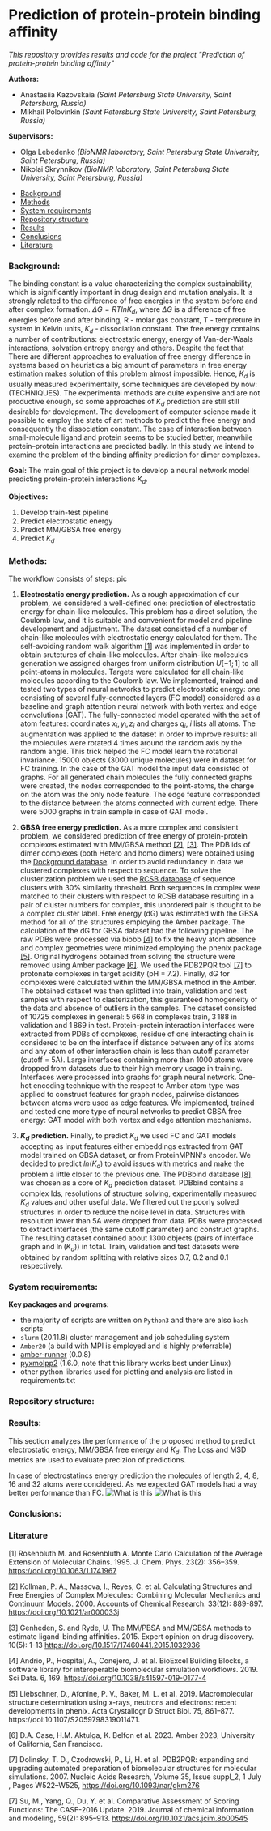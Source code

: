 # Prediction of protein-protein binding affinity
_This repository provides results and code for the project "Prediction of protein-protein binding affinity"_

**Authors:**
* Anastasiia Kazovskaia _(Saint Petersburg State University, Saint Petersburg, Russia)_
* Mikhail Polovinkin _(Saint Petersburg State University, Saint Petersburg, Russia)_

**Supervisors:**
* Olga Lebedenko _(BioNMR laboratory, Saint Petersburg State University, Saint Petersburg, Russia)_
* Nikolai Skrynnikov _(BioNMR laboratory, Saint Petersburg State University, Saint Petersburg, Russia)_

- [Background](#sec1) </br>
- [Methods](#sec2) </br>
- [System requirements](#sec3) </br>
- [Repository structure](#sec4) </br>
- [Results](#sec5) </br>
- [Conclusions](#sec6) </br>
- [Literature](#sec7) </br>

<a name="sec1"></a>
### Background:
The binding constant is a value characterizing the complex sustainability, which is significantly important in drug design and mutation analysis. It is strongly related to the difference of free energies in the system before and after complex formation. $\Delta G = RT ln K_d$, where $\Delta G$ is a difference of free energies before and after binding, R - molar gas constant, T - tempreture in system in Kelvin units, $K_d$ - dissociation constant. The free energy contains a number of contributions: electrostatic energy, energy of Van-der-Waals interactions, solvation entropy energy and others. Despite the fact that There are different approaches to evaluation of free energy difference in systems based on heuristics a big amount of parameters in free energy estimation makes solution of this problem almost impossible. Hence, $K_d$ is usually measured experimentally, some techniques are developed by now: (TECHNIQUES). The experimental methods are quite expensive and are not productive enough, so some approaches of $K_d$ prediction are still still desirable for development. The development of computer science made it possible to employ the state of art methods to predict the free energy and consequently the dissociation constant. The case of interaction between small-molecule ligand and protein seems to be studied better, meanwhile protein–protein interactions are predicted badly. In this study we intend to examine the problem of the binding affinity prediction for dimer complexes. 

**Goal:** The main goal of this project is to develop a neural network model predicting protein-protein interactions $K_d$.

**Objectives:**
1. Develop train-test pipeline
2. Predict electrostatic energy
3. Predict MM/GBSA free energy
4. Predict $K_d$

<a name="sec2"></a>
### Methods: 
The workflow consists of  steps: pic

1. **Electrostatic energy prediction.** As a rough approximation of our problem, we considered a well-defined one: prediction of electrostatic energy for chain-like molecules. This problem has a direct solution, the Coulomb law, and it is suitable and convenient for model and pipeline development and adjustment. The dataset consisted of a number of chain-like molecules with electrostatic energy calculated for them. The self-avoiding random walk algorithm [[1]](selfavoid1) was implemented in order to obtain srutctures of chain-like molecules. After chain-like molecules generation we assigned charges from uniform distribution $U[-1;1]$ to all point-atoms in molecules. Targets were calculated for all chain-like molecules according to the Coulomb law. We implemented, trained and tested two types of neural networks to predict electrostatic energy: one consisting of several fully-connected layers (FC model) considered as a baseline and graph attention neural network with both vertex and edge convolutions (GAT). The fully-connected model operated with the set of atom features: coordinates $x_i, y_i, z_i$ and charges $q_i$, $i$ lists all atoms. The augmentation was applied to the dataset in order to improve results: all the molecules were rotated 4 times around the random axis by the random angle. This trick helped the FC model learn the rotational invariance. 15000 objects (3000 unique molecules) were in dataset for FC training. In the case of the GAT model the input data consisted of graphs. For all generated chain molecules the fully connected graphs were created, the nodes corresponded to the point-atoms, the charge on the atom was the only node feature. The edge feature corresponded to the distance between the atoms connected with current edge. There were 5000 graphs in train sample in case of GAT model.  
2. **GBSA free energy prediction.** As a more complex and consistent problem, we considered prediction of free energy of protein-protein complexes estimated with MM/GBSA method [[2]](GBSA1),  [[3]](GBSA2).
The PDB ids of dimer complexes (both Hetero and homo dimers)  were obtained using the [Dockground database](https://dockground.compbio.ku.edu/bound/index.php). In order to avoid redundancy in data we clustered complexes with respect to sequence. To solve the clusterization problem we used the [RCSB database]() of sequence clusters with 30% similarity threshold. Both sequences in complex were matched to their clusters with respect to RCSB database resulting in a pair of cluster numbers for complex, this unordered pair is thought to be a complex cluster label. Free energy (dG) was estimated with the GBSA method for all of the structures employing the Amber package. The calculation of the dG for GBSA dataset had the following pipeline. The raw PDBs were processed via biobb [[4]](biobb) to fix the heavy atom absence and complex geometries were minimized employing the phenix package [[5]](phenix). Original hydrogens obtained from solving the structure were removed using Amber package [[6]](amber). We used the PDB2PQR tool [[7]](PDB2PQR) to protonate complexes in target acidity (pH = 7.2). Finally, dG for complexes were calculated within the MM/GBSA method in the Amber. The obtained dataset was then splitted into train, validation and test samples with respect to clasterization, this guaranteed homogeneity of the data and absence of outliers in the samples. The dataset consisted of 10725 complexes in general: 5 668 in complexes train, 3 188 in validation and 1 869 in test. Protein-protein interaction interfaces were extracted from PDBs of complexes, residue of one interacting chain is considered to be on the interface if distance between any of its atoms and any atom of other interaction chain is less than cutoff parameter (cutoff = 5A). Large interfaces containing more than 1000 atoms were dropped from datasets due to their high memory usage in training. Interfaces were processed into graphs for graph neural network. One-hot encoding technique with the respect to Amber atom type was applied to construct features for graph nodes, pairwise distances between atoms were used as edge features. We implemented, trained and tested one more type of neural networks to predict GBSA free energy: GAT model with both vertex and edge attention mechanisms.

3. **$K_d$ prediction.** Finally, to predict $K_d$ we used FC and GAT models accepting as input features either embeddings extracted from GAT model trained on GBSA dataset, or from ProteinMPNN's encoder. We decided to predict $ln(K_d)$ to avoid issues with metrics and make the problem a little closer to the previous one. The PDBbind database [[8]](PDBbind) was chosen as a core of $K_d$ prediction dataset. PDBbind contains a complex Ids, resolutions of structure solving, experimentally measured $K_d$ values and other useful data. We filtered out the poorly solved structures in order to reduce the noise level in data. Structures with resolution lower than 5A were dropped from data. PDBs were processed to extract interfaces (the same cutoff parameter) and construct graphs. The resulting dataset contained about 1300 objects (pairs of interface graph and $\ln(K_d)$) in total. Train, validation and test datasets were obtained by random splitting with relative sizes 0.7, 0.2 and 0.1 respectively.

<a name="sec3"></a>
### System requirements:
**Key packages and programs:**
- the majority of scripts are written on `Python3` and there are also `bash` scripts
- `slurm` (20.11.8) cluster management and job scheduling system
- `Amber20` (a build with MPI is employed and is highly preferrable)
- [amber-runner](https://github.com/sizmailov/amber-runner) (0.0.8)
- [pyxmolpp2](https://github.com/sizmailov/pyxmolpp2) (1.6.0, note that this library works best under Linux)
- other python libraries used for plotting and analysis are listed in requirements.txt

<a name="sec4"></a>
### Repository structure:  

<a name="sec5"></a>
### Results:
This section analyzes the performance of the proposed method to predict electrostatic energy, MM/GBSA free energy and $K_d$. The Loss and MSD metrics are used to evaluate precizion of predictions.

In case of electrostatincs energy prediction the molecules of length 2, 4, 8, 16 and 32 atoms were concidered. As we expected GAT models had a way better performance than FC.
![What is this](/figures/electrostatics_train.png)
![What is this](/figures/electrostatics_test.png)


<a name="sec6"></a>
### Conclusions:

<a name="sec7"></a>
### Literature
<a id="selfavoid1">[1]</a>
Rosenbluth M. and Rosenbluth A. Monte Carlo Calculation of the Average Extension of Molecular Chains. 1995. J. Chem. Phys. 23(2): 356–359. 
https://doi.org/10.1063/1.1741967

<a id="GBSA1">[2]</a>
Kollman, P. A., Massova, I., Reyes, C. et al. Calculating Structures and Free Energies of Complex Molecules:  Combining Molecular Mechanics and Continuum Models. 2000. Accounts of Chemical Research. 33(12): 889-897.
https://doi.org/10.1021/ar000033j

<a id="GBSA2">[3]</a>
Genheden, S. and Ryde, U. The MM/PBSA and MM/GBSA methods to estimate ligand-binding affinities. 2015. Expert opinion on drug discovery.  10(5): 1-13
https://doi.org/10.1517/17460441.2015.1032936

<a id="biobb">[4]</a>
Andrio, P., Hospital, A., Conejero, J. et al. BioExcel Building Blocks, a software library for interoperable biomolecular simulation workflows. 2019. Sci Data. 6, 169. https://doi.org/10.1038/s41597-019-0177-4

<a id="phenix">[5]</a>
Liebschner, D., Afonine, P. V., Baker, M. L. et al. 2019. Macromolecular structure determination using x-rays, neutrons and electrons: recent developments in phenix. Acta Crystallogr D Struct Biol. 75, 861–877. https://doi:10.1107/S2059798319011471.

<a id="amber">[6]</a>
D.A. Case, H.M. Aktulga, K. Belfon et al. 2023. Amber 2023, University of California, San Francisco.

<a id="PDB2PQR">[7]</a>
Dolinsky, T. D., Czodrowski, P., Li, H. et al. PDB2PQR: expanding and upgrading automated preparation of biomolecular structures for molecular simulations. 2007. Nucleic Acids Research, Volume 35, Issue suppl_2, 1 July , Pages W522–W525, https://doi.org/10.1093/nar/gkm276

<a id="PDBbind">[7]</a>
Su, M., Yang, Q., Du, Y. et al. Comparative Assessment of Scoring Functions: The CASF-2016 Update. 2019. Journal of chemical information and modeling, 59(2): 895–913. https://doi.org/10.1021/acs.jcim.8b00545
